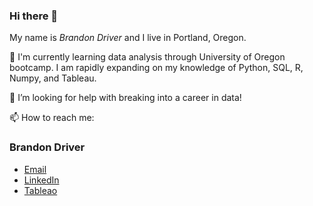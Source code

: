 ### Hi there 👋

My name is *Brandon Driver* and I live in Portland, Oregon. 

🌱 I'm currently learning data analysis through University of Oregon bootcamp. I am rapidly expanding on my knowledge of Python, SQL, R, Numpy, and Tableau. 

🤔 I’m looking for help with breaking into a career in data!

📫 How to reach me: 
### Brandon Driver
- [Email](mailto:brandon.p.driver@gmail.com "Brandon Driver")
- [LinkedIn](https://www.linkedin.com/in/bpdriver/ "LinkedIn Profile - Brandon Driver")
- [Tableao](https://public.tableau.com/app/profile/brandon.paul.driver/viz/CitiBikeNYC_16559995389450/NYCCitiBike?publish=yes "Bikesharing project")



<!--
**Bransblu/Bransblu** is a ✨ _special_ ✨ repository because its `README.md` (this file) appears on your GitHub profile.

Here are some ideas to get you started:

- 🔭 I’m currently working on ...
- 👯 I’m looking to collaborate on ...
- 🤔 I’m looking for help with ...
- 💬 Ask me about ...
- 📫 How to reach me: ...
- 😄 Pronouns: ...
- ⚡ Fun fact: ...
-->
